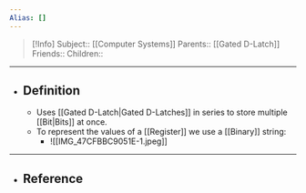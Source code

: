 ```yaml
---
Alias: []
---
```

> [!Info]
> Subject:: [[Computer Systems]]
> Parents:: [[Gated D-Latch]]
> Friends:: 
> Children:: 
---
- ## Definition
	- Uses [[Gated D-Latch|Gated D-Latches]] in series to store multiple [[Bit|Bits]] at once.
	- To represent the values of a [[Register]] we use a [[Binary]] string:
		- ![[IMG_47CFBBC9051E-1.jpeg]]
---
- ## Reference